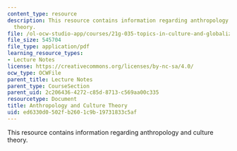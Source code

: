 ```yaml
---
content_type: resource
description: This resource contains information regarding anthropology and culture
  theory.
file: /ol-ocw-studio-app/courses/21g-035-topics-in-culture-and-globalization-fall-2003/ed6330d0502fb2601c9b19731833c5af_MIT21G_035F03_l02.pdf
file_size: 545704
file_type: application/pdf
learning_resource_types:
- Lecture Notes
license: https://creativecommons.org/licenses/by-nc-sa/4.0/
ocw_type: OCWFile
parent_title: Lecture Notes
parent_type: CourseSection
parent_uid: 2c206436-4272-c85d-8713-c569aa00c335
resourcetype: Document
title: Anthropology and Culture Theory
uid: ed6330d0-502f-b260-1c9b-19731833c5af
---
```

This resource contains information regarding anthropology and culture theory.